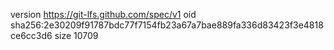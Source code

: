 version https://git-lfs.github.com/spec/v1
oid sha256:2e30209f91787bdc77f7154fb23a67a7bae889fa336d83423f3e4818ce6cc3d6
size 10709
